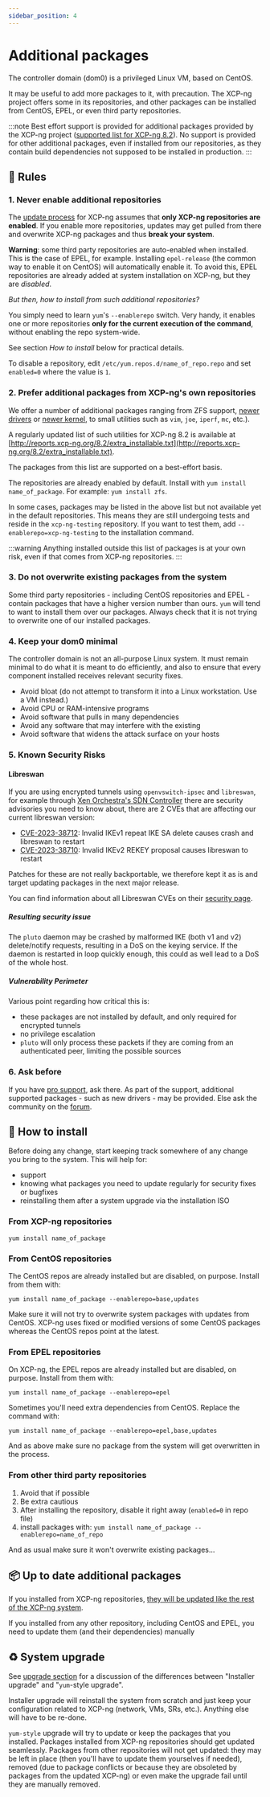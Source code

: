 ```yaml
---
sidebar_position: 4
---
```


# Additional packages

The controller domain (dom0) is a privileged Linux VM, based on CentOS.

It may be useful to add more packages to it, with precaution. The XCP-ng project offers some in its repositories, and other packages can be installed from CentOS, EPEL, or even third party repositories.

:::note
Best effort support is provided for additional packages provided by the XCP-ng project ([supported list for XCP-ng 8.2](http://reports.xcp-ng.org/8.2/extra_installable.txt)). No support is provided for other additional packages, even if installed from our repositories, as they contain build dependencies not supposed to be installed in production.
:::

## 📜 Rules

### 1. Never enable additional repositories

The [update process](../../management/updates) for XCP-ng assumes that **only XCP-ng repositories are enabled**. If you enable more repositories, updates may get pulled from there and overwrite XCP-ng packages and thus **break your system**.

**Warning**: some third party repositories are auto-enabled when installed. This is the case of EPEL, for example. Installing `epel-release` (the common way to enable it on CentOS) will automatically enable it. To avoid this, EPEL repositories are already added at system installation on XCP-ng, but they are *disabled*.

*But then, how to install from such additional repositories?*

You simply need to learn `yum`'s `--enablerepo` switch. Very handy, it enables one or more repositories **only for the current execution of the command**, without enabling the repo system-wide.

See section *How to install* below for practical details.

To disable a repository, edit `/etc/yum.repos.d/name_of_repo.repo` and set `enabled=0` where the value is `1`.

### 2. Prefer additional packages from XCP-ng's own repositories

We offer a number of additional packages ranging from ZFS support, [newer drivers](../../installation/hardware#-alternate-drivers) or [newer kernel](../../installation/hardware#-alternate-kernel), to small utilities such as `vim`, `joe`, `iperf`, `mc`, etc.).

A regularly updated list of such utilities for XCP-ng 8.2 is available at [http://reports.xcp-ng.org/8.2/extra_installable.txt](http://reports.xcp-ng.org/8.2/extra_installable.txt).

The packages from this list are supported on a best-effort basis.

The repositories are already enabled by default. Install with `yum install name_of_package`. For example: `yum install zfs`.

In some cases, packages may be listed in the above list but not available yet in the default repositories. This means they are still undergoing tests and reside in the `xcp-ng-testing` repository. If you want to test them, add `--enablerepo=xcp-ng-testing` to the installation command.

:::warning
Anything installed outside this list of packages is at your own risk, even if that comes from XCP-ng repositories.
:::

### 3. Do not overwrite existing packages from the system

Some third party repositories - including CentOS repositories and EPEL - contain packages that have a higher version number than ours. `yum` will tend to want to install them over our packages. Always check that it is not trying to overwrite one of our installed packages.

### 4. Keep your dom0 minimal

The controller domain is not an all-purpose Linux system. It must remain minimal to do what it is meant to do efficiently, and also to ensure that every component installed receives relevant security fixes.
* Avoid bloat (do not attempt to transform it into a Linux workstation. Use a VM instead.)
* Avoid CPU or RAM-intensive programs
* Avoid software that pulls in many dependencies
* Avoid any software that may interfere with the existing
* Avoid software that widens the attack surface on your hosts

### 5. Known Security Risks

#### Libreswan

If you are using encrypted tunnels using `openvswitch-ipsec` and `libreswan`, for example through [Xen Orchestra's SDN Controller](https://xen-orchestra.com/docs/sdn_controller.html) there are security advisories you need to know about, there are 2 CVEs that are affecting our current libreswan version:
- [CVE-2023-38712](https://libreswan.org/security/CVE-2023-38712/CVE-2023-38712.txt): Invalid IKEv1 repeat IKE SA delete causes crash and libreswan to restart
- [CVE-2023-38710](https://libreswan.org/security/CVE-2023-38710/CVE-2023-38710.txt): Invalid IKEv2 REKEY proposal causes libreswan to restart

Patches for these are not really backportable, we therefore kept it as is and target updating packages in the next major release.

You can find information about all Libreswan CVEs on their [security page](https://libreswan.org/security/).

##### Resulting security issue

The `pluto` daemon may be crashed by malformed IKE (both v1 and v2) delete/notify requests, resulting in a DoS on the keying service. If the daemon is restarted in loop quickly enough, this could as well lead to a DoS of the whole host.

##### Vulnerability Perimeter

Various point regarding how critical this is:
- these packages are not installed by default, and only required for encrypted tunnels
- no privilege escalation
- `pluto` will only process these packets if they are coming from an authenticated peer, limiting the possible sources

### 6. Ask before

If you have [pro support](https://xcp-ng.com), ask there. As part of the support, additional supported packages - such as new drivers - may be provided. Else ask the community on the [forum](https://xcp-ng.org/forum/).

## 🦮 How to install

Before doing any change, start keeping track somewhere of any change you bring to the system. This will help for:
* support
* knowing what packages you need to update regularly for security fixes or bugfixes
* reinstalling them after a system upgrade via the installation ISO

### From XCP-ng repositories

`yum install name_of_package`

### From CentOS repositories

The CentOS repos are already installed but are disabled, on purpose. Install from them with:
```
yum install name_of_package --enablerepo=base,updates
```

Make sure it will not try to overwrite system packages with updates from CentOS. XCP-ng uses fixed or modified versions of some CentOS packages whereas the CentOS repos point at the latest.

### From EPEL repositories

On XCP-ng, the EPEL repos are already installed but are disabled, on purpose. Install from them with:
```
yum install name_of_package --enablerepo=epel
```

Sometimes you'll need extra dependencies from CentOS. Replace the command with:
```
yum install name_of_package --enablerepo=epel,base,updates
```

And as above make sure no package from the system will get overwritten in the process.

### From other third party repositories

1. Avoid that if possible
2. Be extra cautious
3. After installing the repository, disable it right away (`enabled=0` in repo file)
4. install packages with: `yum install name_of_package --enablerepo=name_of_repo`

And as usual make sure it won't overwrite existing packages...

## 📦 Up to date additional packages

If you installed from XCP-ng repositories, [they will be updated like the rest of the XCP-ng system](../../management/updates).

If you installed from any other repository, including CentOS and EPEL, you need to update them (and their dependencies) manually

## ♻️ System upgrade

See [upgrade section](../../installation/upgrade) for a discussion of the differences between "Installer upgrade" and "`yum`-style upgrade".

Installer upgrade will reinstall the system from scratch and just keep your configuration related to XCP-ng (network, VMs, SRs, etc.). Anything else will have to be re-done.

`yum-style` upgrade will try to update or keep the packages that you installed. Packages installed from XCP-ng repositories should get updated seamlessly. Packages from other repositories will not get updated: they may be left in place (then you'll have to update them yourselves if needed), removed (due to package conflicts or because they are obsoleted by packages from the updated XCP-ng) or even make the upgrade fail until they are manually removed.